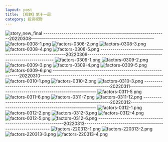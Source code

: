 ```yaml
---
layout: post
title: 【视野】第十一周
category: 投资视野
---
```

![story_new_final](http://rh8cub8wq.hd-bkt.clouddn.com/img/story_new_final_0322.png)
-------------------------------------------------------------20220308-------------------------------------------------------------
![factors-0308-1.png](http://rh8cub8wq.hd-bkt.clouddn.com/img/factors-0308-1.png)
![factors-0308-2.png](http://rh8cub8wq.hd-bkt.clouddn.com/img/factors-0308-2.png)
![factors-0308-3.png](http://rh8cub8wq.hd-bkt.clouddn.com/img/factors-0308-3.png)
![factors-0308-4.png](http://rh8cub8wq.hd-bkt.clouddn.com/img/factors-0308-4.png)
![factors-0308-5.png](http://rh8cub8wq.hd-bkt.clouddn.com/img/factors-0308-5.png)
-------------------------------------------------------------20220309-------------------------------------------------------------
![factors-0309-1.png](http://rh8cub8wq.hd-bkt.clouddn.com/img/factors-0309-1.png)
![factors-0309-2.png](http://rh8cub8wq.hd-bkt.clouddn.com/img/factors-0309-2.png)
![factors-0309-3.png](http://rh8cub8wq.hd-bkt.clouddn.com/img/factors-0309-3.png)
![factors-0309-4.png](http://rh8cub8wq.hd-bkt.clouddn.com/img/factors-0309-4.png)
![factors-0309-5.png](http://rh8cub8wq.hd-bkt.clouddn.com/img/factors-0309-5.png)
![factors-0309-6.png](http://rh8cub8wq.hd-bkt.clouddn.com/img/factors-0309-6.png)
-------------------------------------------------------------20220310-------------------------------------------------------------
![factors-0310-1.png](http://rh8cub8wq.hd-bkt.clouddn.com/img/factors-0310-1.png)
![factors-0310-2.png](http://rh8cub8wq.hd-bkt.clouddn.com/img/factors-0310-2.png)
![factors-0310-3.png](http://rh8cub8wq.hd-bkt.clouddn.com/img/factors-0310-3.png)
-------------------------------------------------------------20220311-------------------------------------------------------------
![factors-0311-5.png](http://rh8cub8wq.hd-bkt.clouddn.com/img/factors-0311-5.png)
![factors-0311-6.png](http://rh8cub8wq.hd-bkt.clouddn.com/img/factors-0311-6.png)
![factors-0311-7.png](http://rh8cub8wq.hd-bkt.clouddn.com/img/factors-0311-7.png)
![factors-0311-12.png](http://rh8cub8wq.hd-bkt.clouddn.com/img/factors-0311-12.png)
-------------------------------------------------------------20220312-------------------------------------------------------------
![factors-0312-1.png](http://rh8cub8wq.hd-bkt.clouddn.com/img/factors-0312-1.png)
![factors-0312-2.png](http://rh8cub8wq.hd-bkt.clouddn.com/img/factors-0312-2.png)
![factors-0312-3.png](http://rh8cub8wq.hd-bkt.clouddn.com/img/factors-0312-3.png)
![factors-0312-4.png](http://rh8cub8wq.hd-bkt.clouddn.com/img/factors-0312-4.png)
![factors-0312-5.png](http://rh8cub8wq.hd-bkt.clouddn.com/img/factors-0312-5.png)
![factors-0312-6.png](http://rh8cub8wq.hd-bkt.clouddn.com/img/factors-0312-6.png)
-------------------------------------------------------------20220313-------------------------------------------------------------
![factors-220313-1.png](http://rh8cub8wq.hd-bkt.clouddn.com/img/factors-220313-1.png)
![factors-220313-2.png](http://rh8cub8wq.hd-bkt.clouddn.com/img/factors-220313-2.png)
![factors-220313-3.png](http://rh8cub8wq.hd-bkt.clouddn.com/img/factors-220313-3.png)
![factors-220313-4.png](http://rh8cub8wq.hd-bkt.clouddn.com/img/factors-220313-4.png)



  




